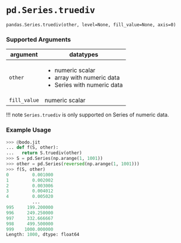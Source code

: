 # `pd.Series.truediv`

`pandas.Series.truediv(other, level=None, fill_value=None, axis=0)`

### Supported Arguments

| argument | datatypes |
|--------------|-----------------------------------------------------------------------------------------------------------|
| `other` | <ul><li> numeric scalar </li><li> array with numeric data </li><li> Series with numeric data </li></ul> |
| `fill_value` | numeric scalar |

!!! note
`Series.truediv` is only supported on Series of numeric data.

### Example Usage

```py
>>> @bodo.jit
... def f(S, other):
...   return S.truediv(other)
>>> S = pd.Series(np.arange(1, 1001))
>>> other = pd.Series(reversed(np.arange(1, 1001)))
>>> f(S, other)
0         0.001000
1         0.002002
2         0.003006
3         0.004012
4         0.005020
          ...
995     199.200000
996     249.250000
997     332.666667
998     499.500000
999    1000.000000
Length: 1000, dtype: float64
```
